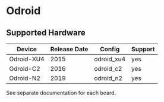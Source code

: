 # Odroid

## Supported Hardware

| Device         | Release Date  | Config    | Support |
|----------------|---------------|-----------|---------|
| Odroid-XU4     | 2015          | odroid_xu4| yes     |
| Odroid-C2      | 2016          | odroid_c2 | yes     |
| Odroid-N2      | 2019          | odroid_n2 | yes     |

See separate documentation for each board.
